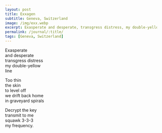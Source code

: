 ```yaml
---
layout: post
title: Exxagen
subtitle: Geneva, Switzerland
image: /img/exx.webp
excerpt: Exasperate and desperate, transgress distress, my double-yellow line  ...
permalink: /journal/:title/
tags: [Geneva, Switzerland]
---
```

Exasperate  
and desperate  
transgress distress  
my double-yellow  
line  

Too thin  
the skin  
to level off  
we drift back home  
in graveyard spirals  

Decrypt the key  
transmit to me  
squawk 3-3-3  
my frequency.  